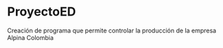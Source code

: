 # ProyectoED
Creación de programa que permite controlar la producción de la empresa Alpina Colombia
